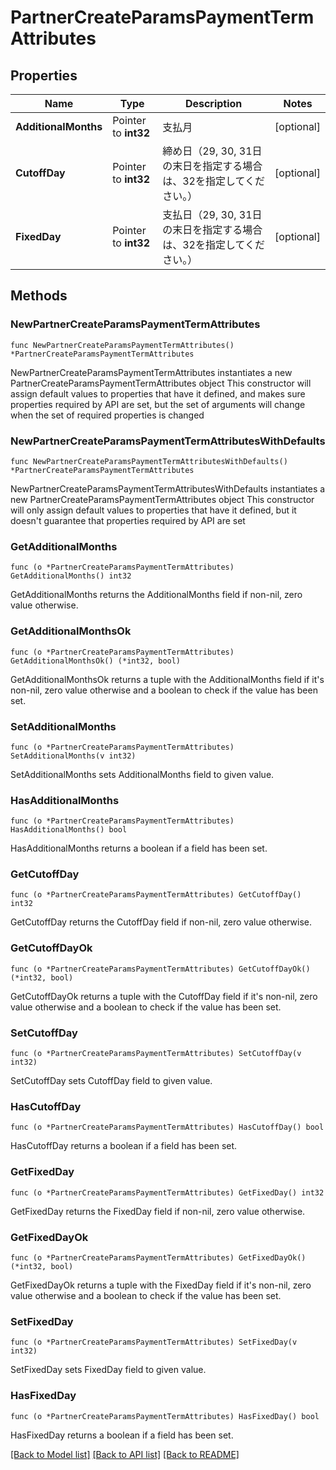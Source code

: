 # PartnerCreateParamsPaymentTermAttributes

## Properties

Name | Type | Description | Notes
------------ | ------------- | ------------- | -------------
**AdditionalMonths** | Pointer to **int32** | 支払月 | [optional] 
**CutoffDay** | Pointer to **int32** | 締め日（29, 30, 31日の末日を指定する場合は、32を指定してください。） | [optional] 
**FixedDay** | Pointer to **int32** | 支払日（29, 30, 31日の末日を指定する場合は、32を指定してください。） | [optional] 

## Methods

### NewPartnerCreateParamsPaymentTermAttributes

`func NewPartnerCreateParamsPaymentTermAttributes() *PartnerCreateParamsPaymentTermAttributes`

NewPartnerCreateParamsPaymentTermAttributes instantiates a new PartnerCreateParamsPaymentTermAttributes object
This constructor will assign default values to properties that have it defined,
and makes sure properties required by API are set, but the set of arguments
will change when the set of required properties is changed

### NewPartnerCreateParamsPaymentTermAttributesWithDefaults

`func NewPartnerCreateParamsPaymentTermAttributesWithDefaults() *PartnerCreateParamsPaymentTermAttributes`

NewPartnerCreateParamsPaymentTermAttributesWithDefaults instantiates a new PartnerCreateParamsPaymentTermAttributes object
This constructor will only assign default values to properties that have it defined,
but it doesn't guarantee that properties required by API are set

### GetAdditionalMonths

`func (o *PartnerCreateParamsPaymentTermAttributes) GetAdditionalMonths() int32`

GetAdditionalMonths returns the AdditionalMonths field if non-nil, zero value otherwise.

### GetAdditionalMonthsOk

`func (o *PartnerCreateParamsPaymentTermAttributes) GetAdditionalMonthsOk() (*int32, bool)`

GetAdditionalMonthsOk returns a tuple with the AdditionalMonths field if it's non-nil, zero value otherwise
and a boolean to check if the value has been set.

### SetAdditionalMonths

`func (o *PartnerCreateParamsPaymentTermAttributes) SetAdditionalMonths(v int32)`

SetAdditionalMonths sets AdditionalMonths field to given value.

### HasAdditionalMonths

`func (o *PartnerCreateParamsPaymentTermAttributes) HasAdditionalMonths() bool`

HasAdditionalMonths returns a boolean if a field has been set.

### GetCutoffDay

`func (o *PartnerCreateParamsPaymentTermAttributes) GetCutoffDay() int32`

GetCutoffDay returns the CutoffDay field if non-nil, zero value otherwise.

### GetCutoffDayOk

`func (o *PartnerCreateParamsPaymentTermAttributes) GetCutoffDayOk() (*int32, bool)`

GetCutoffDayOk returns a tuple with the CutoffDay field if it's non-nil, zero value otherwise
and a boolean to check if the value has been set.

### SetCutoffDay

`func (o *PartnerCreateParamsPaymentTermAttributes) SetCutoffDay(v int32)`

SetCutoffDay sets CutoffDay field to given value.

### HasCutoffDay

`func (o *PartnerCreateParamsPaymentTermAttributes) HasCutoffDay() bool`

HasCutoffDay returns a boolean if a field has been set.

### GetFixedDay

`func (o *PartnerCreateParamsPaymentTermAttributes) GetFixedDay() int32`

GetFixedDay returns the FixedDay field if non-nil, zero value otherwise.

### GetFixedDayOk

`func (o *PartnerCreateParamsPaymentTermAttributes) GetFixedDayOk() (*int32, bool)`

GetFixedDayOk returns a tuple with the FixedDay field if it's non-nil, zero value otherwise
and a boolean to check if the value has been set.

### SetFixedDay

`func (o *PartnerCreateParamsPaymentTermAttributes) SetFixedDay(v int32)`

SetFixedDay sets FixedDay field to given value.

### HasFixedDay

`func (o *PartnerCreateParamsPaymentTermAttributes) HasFixedDay() bool`

HasFixedDay returns a boolean if a field has been set.


[[Back to Model list]](../README.md#documentation-for-models) [[Back to API list]](../README.md#documentation-for-api-endpoints) [[Back to README]](../README.md)


